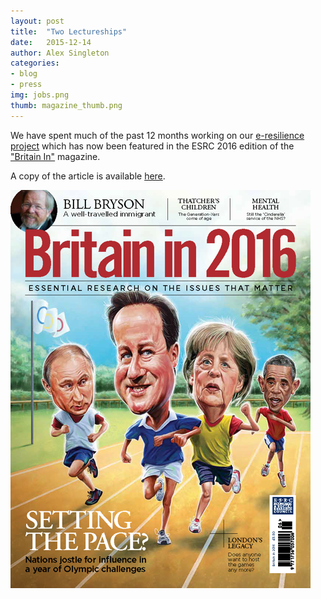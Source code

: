 ```yaml
---
layout: post
title:  "Two Lectureships"
date:   2015-12-14
author: Alex Singleton
categories: 
- blog
- press
img: jobs.png
thumb: magazine_thumb.png
---
```


We have spent much of the past 12 months working on our [e-resilience project](http://geographicdatascience.com/project/eresilience/) which has now been featured in the ESRC 2016 edition of the ["Britain In"](http://www.esrc.ac.uk/news-events-and-publications/publications/magazines-and-newsletters/britain-in-magazine/) magazine.

A copy of the article is available [here](/assets/pdf/BRIT16_Retail.pdf).

![Britain in 2016](/assets/img/blog/Brit2016_cover.png)